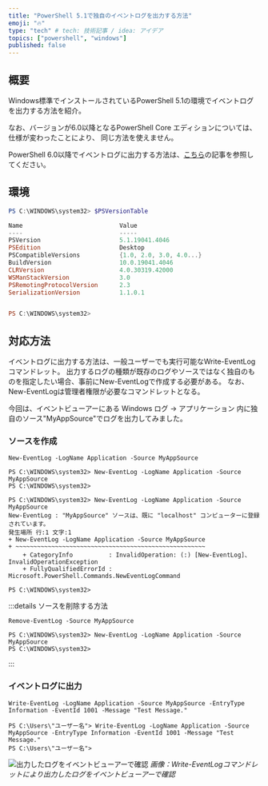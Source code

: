 ```yaml
---
title: "PowerShell 5.1で独自のイベントログを出力する方法"
emoji: "🔥"
type: "tech" # tech: 技術記事 / idea: アイデア
topics: ["powershell", "windows"]
published: false
---
```

## 概要

Windows標準でインストールされているPowerShell 5.1の環境でイベントログを出力する方法を紹介。

なお、バージョンが6.0以降となるPowerShell Core エディションについては、仕様が変わったことにより、
同じ方法を使えません。

PowerShell 6.0以降でイベントログに出力する方法は、[こちら](https://zenn.dev/haretokidoki/articles/af3e404855c54b)の記事を参照してください。



## 環境

```powershell
PS C:\WINDOWS\system32> $PSVersionTable

Name                           Value
----                           -----
PSVersion                      5.1.19041.4046
PSEdition                      Desktop
PSCompatibleVersions           {1.0, 2.0, 3.0, 4.0...}
BuildVersion                   10.0.19041.4046
CLRVersion                     4.0.30319.42000
WSManStackVersion              3.0
PSRemotingProtocolVersion      2.3
SerializationVersion           1.1.0.1


PS C:\WINDOWS\system32>
```

## 対応方法

イベントログに出力する方法は、一般ユーザーでも実行可能なWrite-EventLogコマンドレット。
出力するログの種類が既存のログやソースではなく独自のものを指定したい場合、事前にNew-EventLogで作成する必要がある。
なお、New-EventLogは管理者権限が必要なコマンドレットとなる。

今回は、イベントビューアーにある Windows ログ -> アプリケーション 内に独自のソース"MyAppSource"でログを出力してみました。

### ソースを作成

```powershell:“管理者として実行”の必要あり
New-EventLog -LogName Application -Source MyAppSource
```

```powershell:実際に実行した結果
PS C:\WINDOWS\system32> New-EventLog -LogName Application -Source MyAppSource
PS C:\WINDOWS\system32>
```

```powershell:すでに指定したソースが存在する場合はエラー
PS C:\WINDOWS\system32> New-EventLog -LogName Application -Source MyAppSource
New-EventLog : "MyAppSource" ソースは、既に "localhost" コンピューターに登録されています。
発生場所 行:1 文字:1
+ New-EventLog -LogName Application -Source MyAppSource
+ ~~~~~~~~~~~~~~~~~~~~~~~~~~~~~~~~~~~~~~~~~~~~~~~~~~~~~
    + CategoryInfo          : InvalidOperation: (:) [New-EventLog]、InvalidOperationException
    + FullyQualifiedErrorId : Microsoft.PowerShell.Commands.NewEventLogCommand

PS C:\WINDOWS\system32>
```

:::details ソースを削除する方法

```powershell:“管理者として実行”の必要あり
Remove-EventLog -Source MyAppSource
```

```powershell:実際に実行した結果
PS C:\WINDOWS\system32> New-EventLog -LogName Application -Source MyAppSource
PS C:\WINDOWS\system32>
```

:::

### イベントログに出力

```powershell:一般ユーザーでも可
Write-EventLog -LogName Application -Source MyAppSource -EntryType Information -EventId 1001 -Message "Test Message."
```

```powershell:実際に実行した結果
PS C:\Users\"ユーザー名"> Write-EventLog -LogName Application -Source MyAppSource -EntryType Information -EventId 1001 -Message "Test Message."
PS C:\Users\"ユーザー名">
```

![出力したログをイベントビューアーで確認](https://storage.googleapis.com/zenn-user-upload/56e5159a66d3-20240306.png)
*画像：Write-EventLogコマンドレットにより出力したログをイベントビューアーで確認*


